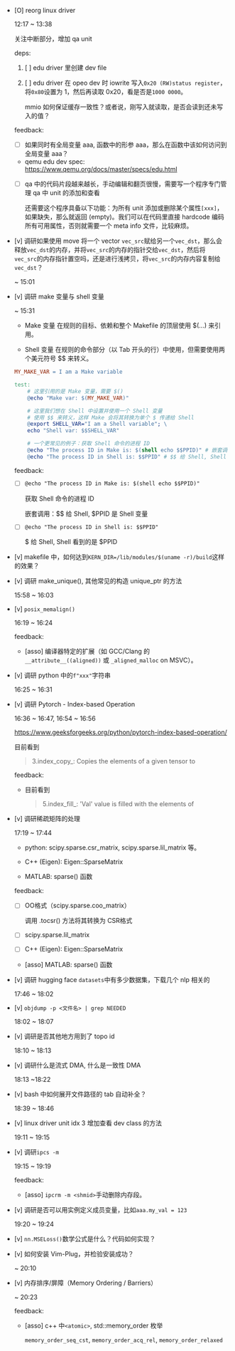 * [O] reorg linux driver

    12:17 ~ 13:38

    关注中断部分，增加 qa unit

    deps:

    1. [ ] edu driver 里创建 dev file

    2. [ ] edu driver 在 opeo dev 时 iowrite 写入`0x20 (RW)status register`，将`0x80`设置为 1，然后再读取 0x20，看是否是`1000 0000`。

        mmio 如何保证缓存一致性？或者说，刚写入就读取，是否会读到还未写入的值？

    feedback:

    * [ ] 如果同时有全局变量 aaa, 函数中的形参 aaa，那么在函数中该如何访问到全局变量 aaa？

    * qemu edu dev spec: <https://www.qemu.org/docs/master/specs/edu.html>

    * [ ] qa 中的代码片段越来越长，手动编辑和翻页很慢，需要写一个程序专门管理 qa 中 unit 的添加和查看

        还需要这个程序具备以下功能：为所有 unit 添加或删除某个属性`[xxx]`，如果缺失，那么就返回 (empty)。我们可以在代码里直接 hardcode 编码所有可用属性，否则就需要一个 meta info 文件，比较麻烦。

* [v] 调研如果使用 move 将一个 vector `vec_src`赋给另一个`vec_dst`，那么会释放`vec_dst`的内存，并将`vec_src`的内存的指针交给`vec_dst`，然后将`vec_src`的内存指针置空吗，还是进行浅拷贝，将`vec_src`的内存内容复制给`vec_dst`？

    ~ 15:01

* [v] 调研 make 变量与 shell 变量

    ~ 15:31

    * Make 变量 在规则的目标、依赖和整个 Makefile 的顶层使用 $(...) 来引用。

    * Shell 变量 在规则的命令部分（以 Tab 开头的行）中使用，但需要使用两个美元符号 $$ 来转义。

    ```makefile
    MY_MAKE_VAR = I am a Make variable

    test:
        # 这里引用的是 Make 变量，需要 $()
        @echo "Make var: $(MY_MAKE_VAR)"

        # 这里我们想在 Shell 中设置并使用一个 Shell 变量
        # 使用 $$ 来转义，这样 Make 会将其转换为单个 $ 传递给 Shell
        @export SHELL_VAR="I am a Shell variable"; \
        echo "Shell var: $$SHELL_VAR"

        # 一个更常见的例子：获取 Shell 命令的进程 ID
        @echo "The process ID in Make is: $(shell echo $$PPID)" # 嵌套调用：$$ 给 Shell, $PPID 是 Shell 变量
        @echo "The process ID in Shell is: $$PPID" # $$ 给 Shell, Shell 看到的是 $PPID
    ```

    feedback:

    * [ ] `@echo "The process ID in Make is: $(shell echo $$PPID)"`

        获取 Shell 命令的进程 ID

        嵌套调用：$$ 给 Shell, $PPID 是 Shell 变量

    * [ ] `@echo "The process ID in Shell is: $$PPID"`

        $ 给 Shell, Shell 看到的是 $PPID

* [v] makefile 中，如何达到`KERN_DIR=/lib/modules/$(uname -r)/build`这样的效果？

* [v] 调研 make_unique(), 其他常见的构造 unique_ptr 的方法

    15:58 ~ 16:03

* [v] `posix_memalign()`

    16:19 ~ 16:24

    feedback:

    * [asso] 编译器特定的扩展（如 GCC/Clang 的 `__attribute__((aligned))` 或 `_aligned_malloc` on MSVC）。

* [v] 调研 python 中的`f"xxx"`字符串

    16:25 ~ 16:31

* [v] 调研 Pytorch - Index-based Operation

    16:36 ~ 16:47, 16:54 ~ 16:56

    <https://www.geeksforgeeks.org/python/pytorch-index-based-operation/>

    目前看到

    > 3.index_copy_:  Copies the elements of a given tensor to

    feedback:

    * 目前看到

        > 5.index_fill_:  'Val' value is filled with the elements of

* [v] 调研稀疏矩阵的处理

    17:19 ~ 17:44

    * python: scipy.sparse.csr_matrix, scipy.sparse.lil_matrix 等。

    * C++ (Eigen): Eigen::SparseMatrix

    * MATLAB: sparse() 函数

    feedback:

    * [ ] OO格式（scipy.sparse.coo_matrix）

        调用 .tocsr() 方法将其转换为 CSR格式

    * [ ] scipy.sparse.lil_matrix

    * [ ] C++ (Eigen): Eigen::SparseMatrix

    * [asso] MATLAB: sparse() 函数

* [v] 调研 hugging face `datasets`中有多少数据集，下载几个 nlp 相关的

    17:46 ~ 18:02

* [v] `objdump -p <文件名> | grep NEEDED`

    18:02 ~ 18:07

* [v] 调研是否其他地方用到了 topo id

    18:10 ~ 18:13

* [v] 调研什么是流式 DMA, 什么是一致性 DMA

    18:13 ~18:22

* [v] bash 中如何展开文件路径的 tab 自动补全？

    18:39 ~ 18:46

* [v] linux driver unit idx 3 增加查看 dev class 的方法

    19:11 ~ 19:15

* [v] 调研`ipcs -m`

    19:15 ~ 19:19

    feedback:

    * [asso] `ipcrm -m <shmid>`手动删除内存段。

* [v] 调研是否可以用实例定义成员变量，比如`aaa.my_val = 123`

    19:20 ~ 19:24

* [v] `nn.MSELoss()`数学公式是什么？代码如何实现？

* [v] 如何安装 Vim-Plug，并检验安装成功？

    ~ 20:10

* [v] 内存排序/屏障（Memory Ordering / Barriers）

    ~ 20:23

    feedback:

    * [asso] c++ 中`<atomic>`, std::memory_order 枚举

        `memory_order_seq_cst`, `memory_order_acq_rel`, `memory_order_relaxed`